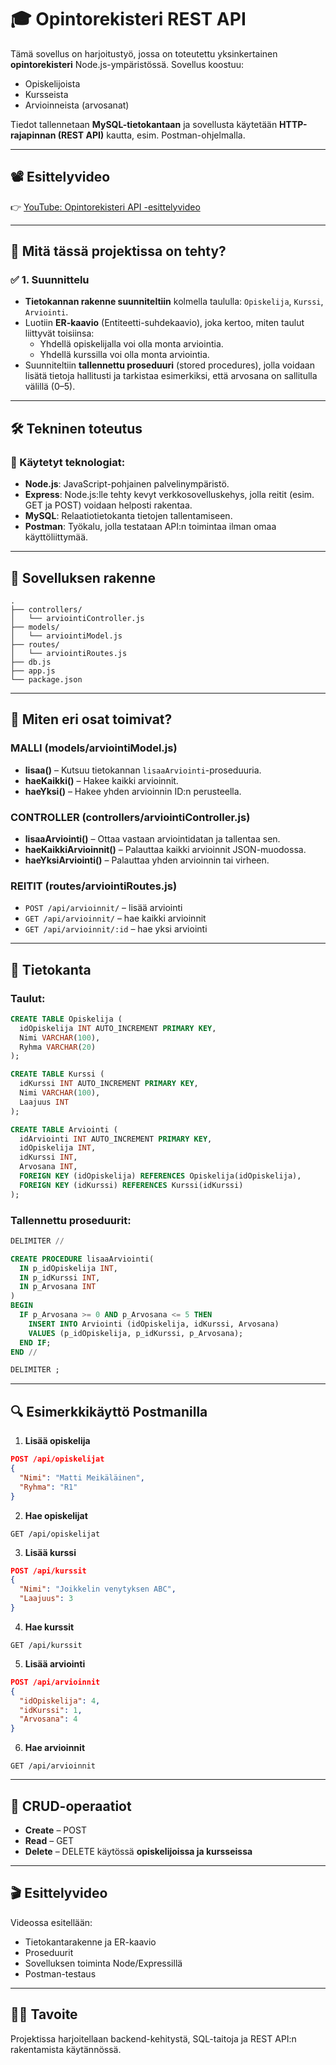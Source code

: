 # 🎓 Opintorekisteri REST API

Tämä sovellus on harjoitustyö, jossa on toteutettu yksinkertainen **opintorekisteri** Node.js-ympäristössä. Sovellus koostuu:

- Opiskelijoista
- Kursseista
- Arvioinneista (arvosanat)

Tiedot tallennetaan **MySQL-tietokantaan** ja sovellusta käytetään **HTTP-rajapinnan (REST API)** kautta, esim. Postman-ohjelmalla.

---

## 📽️ Esittelyvideo

👉 [YouTube: Opintorekisteri API -esittelyvideo](https://youtu.be/Ho16H-3re7k)

---

## 🧠 Mitä tässä projektissa on tehty?

### ✅ 1. Suunnittelu

- **Tietokannan rakenne suunniteltiin** kolmella taululla: `Opiskelija`, `Kurssi`, `Arviointi`.
- Luotiin **ER-kaavio** (Entiteetti-suhdekaavio), joka kertoo, miten taulut liittyvät toisiinsa:
  - Yhdellä opiskelijalla voi olla monta arviointia.
  - Yhdellä kurssilla voi olla monta arviointia.
- Suunniteltiin **tallennettu proseduuri** (stored procedures), jolla voidaan lisätä tietoja hallitusti ja tarkistaa esimerkiksi, että arvosana on sallitulla välillä (0–5).

---

## 🛠 Tekninen toteutus

### 🔧 Käytetyt teknologiat:
- **Node.js**: JavaScript-pohjainen palvelinympäristö.
- **Express**: Node.js:lle tehty kevyt verkkosovelluskehys, jolla reitit (esim. GET ja POST) voidaan helposti rakentaa.
- **MySQL**: Relaatiotietokanta tietojen tallentamiseen.
- **Postman**: Työkalu, jolla testataan API:n toimintaa ilman omaa käyttöliittymää.

---

## 📁 Sovelluksen rakenne

```
.
├── controllers/
│   └── arviointiController.js
├── models/
│   └── arviointiModel.js
├── routes/
│   └── arviointiRoutes.js
├── db.js
├── app.js
└── package.json
```

---

## 🔁 Miten eri osat toimivat?

### MALLI (models/arviointiModel.js)

- **lisaa()** – Kutsuu tietokannan `lisaaArviointi`-proseduuria.
- **haeKaikki()** – Hakee kaikki arvioinnit.
- **haeYksi()** – Hakee yhden arvioinnin ID:n perusteella.

### CONTROLLER (controllers/arviointiController.js)

- **lisaaArviointi()** – Ottaa vastaan arviointidatan ja tallentaa sen.
- **haeKaikkiArvioinnit()** – Palauttaa kaikki arvioinnit JSON-muodossa.
- **haeYksiArviointi()** – Palauttaa yhden arvioinnin tai virheen.

### REITIT (routes/arviointiRoutes.js)

- `POST /api/arvioinnit/` – lisää arviointi
- `GET /api/arvioinnit/` – hae kaikki arvioinnit
- `GET /api/arvioinnit/:id` – hae yksi arviointi

---

## 💾 Tietokanta

### Taulut:

```sql
CREATE TABLE Opiskelija (
  idOpiskelija INT AUTO_INCREMENT PRIMARY KEY,
  Nimi VARCHAR(100),
  Ryhma VARCHAR(20)
);

CREATE TABLE Kurssi (
  idKurssi INT AUTO_INCREMENT PRIMARY KEY,
  Nimi VARCHAR(100),
  Laajuus INT
);

CREATE TABLE Arviointi (
  idArviointi INT AUTO_INCREMENT PRIMARY KEY,
  idOpiskelija INT,
  idKurssi INT,
  Arvosana INT,
  FOREIGN KEY (idOpiskelija) REFERENCES Opiskelija(idOpiskelija),
  FOREIGN KEY (idKurssi) REFERENCES Kurssi(idKurssi)
);
```

### Tallennettu proseduurit:

```sql
DELIMITER //

CREATE PROCEDURE lisaaArviointi(
  IN p_idOpiskelija INT,
  IN p_idKurssi INT,
  IN p_Arvosana INT
)
BEGIN
  IF p_Arvosana >= 0 AND p_Arvosana <= 5 THEN
    INSERT INTO Arviointi (idOpiskelija, idKurssi, Arvosana)
    VALUES (p_idOpiskelija, p_idKurssi, p_Arvosana);
  END IF;
END //

DELIMITER ;
```

---

## 🔍 Esimerkkikäyttö Postmanilla

1. **Lisää opiskelija**
```json
POST /api/opiskelijat
{
  "Nimi": "Matti Meikäläinen",
  "Ryhma": "R1"
}
```

2. **Hae opiskelijat**
```http
GET /api/opiskelijat
```

3. **Lisää kurssi**
```json
POST /api/kurssit
{
  "Nimi": "Joikkelin venytyksen ABC",
  "Laajuus": 3
}
```

4. **Hae kurssit**
```http
GET /api/kurssit
```

5. **Lisää arviointi**
```json
POST /api/arvioinnit
{
  "idOpiskelija": 4,
  "idKurssi": 1,
  "Arvosana": 4
}
```

6. **Hae arvioinnit**
```http
GET /api/arvioinnit
```

---

## 🧪 CRUD-operaatiot

- **Create** – POST
- **Read** – GET
- **Delete** – DELETE käytössä **opiskelijoissa ja kursseissa**

---

## 🎬 Esittelyvideo

Videossa esitellään:

- Tietokantarakenne ja ER-kaavio
- Proseduurit
- Sovelluksen toiminta Node/Expressillä
- Postman-testaus

---

## 👨‍🎓 Tavoite

Projektissa harjoitellaan backend-kehitystä, SQL-taitoja ja REST API:n rakentamista käytännössä.

